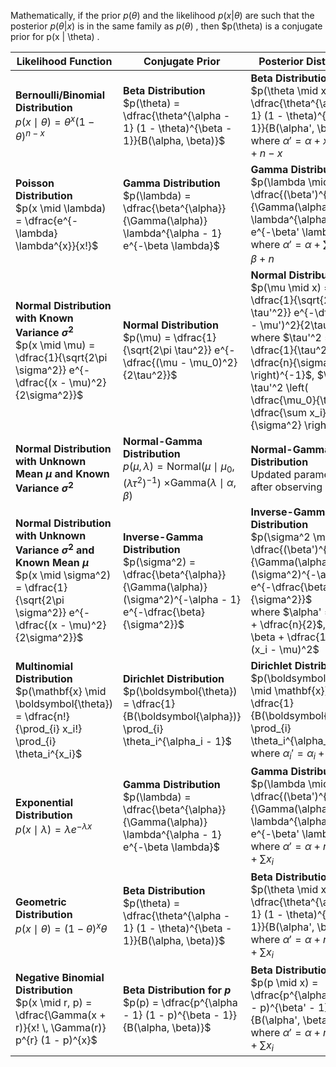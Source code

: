 Mathematically, if the prior  $p(\theta)$ and the likelihood  $p(x | \theta)$  are such that the posterior  $p(\theta | x)$  is in the same family as  $p(\theta)$ , then  $p(\theta)  is a conjugate prior for  p(x | \theta) .

| Likelihood Function                                                                                                                                                          | Conjugate Prior                                                                                                                                             | Posterior Distribution                                                                                                                                                                                                                                                                  |
| ---------------------------------------------------------------------------------------------------------------------------------------------------------------------------- | ----------------------------------------------------------------------------------------------------------------------------------------------------------- | --------------------------------------------------------------------------------------------------------------------------------------------------------------------------------------------------------------------------------------------------------------------------------------- |
| **Bernoulli/Binomial Distribution**<br> $p(x \mid \theta) = \theta^{x} (1 - \theta)^{n - x}$                                                                                 | **Beta Distribution**<br> $p(\theta) = \dfrac{\theta^{\alpha - 1} (1 - \theta)^{\beta - 1}}{B(\alpha, \beta)}$                                              | **Beta Distribution**<br> $p(\theta \mid x) = \dfrac{\theta^{\alpha' - 1} (1 - \theta)^{\beta' - 1}}{B(\alpha', \beta')}$<br>where $\alpha' = \alpha + x$, $\beta' = \beta + n - x$                                                                                                     |
| **Poisson Distribution**<br> $p(x \mid \lambda) = \dfrac{e^{-\lambda} \lambda^{x}}{x!}$                                                                                      | **Gamma Distribution**<br> $p(\lambda) = \dfrac{\beta^{\alpha}}{\Gamma(\alpha)} \lambda^{\alpha - 1} e^{-\beta \lambda}$                                    | **Gamma Distribution**<br> $p(\lambda \mid x) = \dfrac{(\beta')^{\alpha'}}{\Gamma(\alpha')} \lambda^{\alpha' - 1} e^{-\beta' \lambda}$<br>where $\alpha' = \alpha + \sum x_i$, $\beta' = \beta + n$                                                                                     |
| **Normal Distribution with Known Variance $\sigma^2$**<br> $p(x \mid \mu) = \dfrac{1}{\sqrt{2\pi \sigma^2}} e^{-\dfrac{(x - \mu)^2}{2\sigma^2}}$                             | **Normal Distribution**<br> $p(\mu) = \dfrac{1}{\sqrt{2\pi \tau^2}} e^{-\dfrac{(\mu - \mu_0)^2}{2\tau^2}}$                                                  | **Normal Distribution**<br> $p(\mu \mid x) = \dfrac{1}{\sqrt{2\pi \tau'^2}} e^{-\dfrac{(\mu - \mu')^2}{2\tau'^2}}$<br>where $\tau'^2 = \left( \dfrac{1}{\tau^2} + \dfrac{n}{\sigma^2} \right)^{-1}$, $\mu' = \tau'^2 \left( \dfrac{\mu_0}{\tau^2} + \dfrac{\sum x_i}{\sigma^2} \right)$ |
| **Normal Distribution with Unknown Mean $\mu$ and Known Variance $\sigma^2$**                                                                                                | **Normal-Gamma Distribution**<br>$p(\mu, \lambda) = \text{Normal}(\mu \mid \mu_0, (\lambda \tau^2)^{-1})$ $\times \text{Gamma}(\lambda \mid \alpha, \beta)$ | **Normal-Gamma Distribution**<br> Updated parameters after observing data                                                                                                                                                                                                               |
| **Normal Distribution with Unknown Variance $\sigma^2$ and Known Mean $\mu$**<br> $p(x \mid \sigma^2) = \dfrac{1}{\sqrt{2\pi \sigma^2}} e^{-\dfrac{(x - \mu)^2}{2\sigma^2}}$ | **Inverse-Gamma Distribution**<br> $p(\sigma^2) = \dfrac{\beta^{\alpha}}{\Gamma(\alpha)} (\sigma^2)^{-\alpha - 1} e^{-\dfrac{\beta}{\sigma^2}}$             | **Inverse-Gamma Distribution**<br> $p(\sigma^2 \mid x) = \dfrac{(\beta')^{\alpha'}}{\Gamma(\alpha')} (\sigma^2)^{-\alpha' - 1} e^{-\dfrac{\beta'}{\sigma^2}}$<br>where $\alpha' = \alpha + \dfrac{n}{2}$, $\beta' = \beta + \dfrac{1}{2} \sum (x_i - \mu)^2$                            |
| **Multinomial Distribution**<br> $p(\mathbf{x} \mid \boldsymbol{\theta}) = \dfrac{n!}{\prod_{i} x_i!} \prod_{i} \theta_i^{x_i}$                                              | **Dirichlet Distribution**<br> $p(\boldsymbol{\theta}) = \dfrac{1}{B(\boldsymbol{\alpha})} \prod_{i} \theta_i^{\alpha_i - 1}$                               | **Dirichlet Distribution**<br> $p(\boldsymbol{\theta} \mid \mathbf{x}) = \dfrac{1}{B(\boldsymbol{\alpha}')} \prod_{i} \theta_i^{\alpha_i' - 1}$<br>where $\alpha_i' = \alpha_i + x_i$                                                                                                   |
| **Exponential Distribution**<br> $p(x \mid \lambda) = \lambda e^{-\lambda x}$                                                                                                | **Gamma Distribution**<br> $p(\lambda) = \dfrac{\beta^{\alpha}}{\Gamma(\alpha)} \lambda^{\alpha - 1} e^{-\beta \lambda}$                                    | **Gamma Distribution**<br> $p(\lambda \mid x) = \dfrac{(\beta')^{\alpha'}}{\Gamma(\alpha')} \lambda^{\alpha' - 1} e^{-\beta' \lambda}$<br>where $\alpha' = \alpha + n$, $\beta' = \beta + \sum x_i$                                                                                     |
| **Geometric Distribution**<br> $p(x \mid \theta) = (1 - \theta)^{x} \theta$                                                                                                  | **Beta Distribution**<br> $p(\theta) = \dfrac{\theta^{\alpha - 1} (1 - \theta)^{\beta - 1}}{B(\alpha, \beta)}$                                              | **Beta Distribution**<br> $p(\theta \mid x) = \dfrac{\theta^{\alpha' - 1} (1 - \theta)^{\beta' - 1}}{B(\alpha', \beta')}$<br>where $\alpha' = \alpha + n$, $\beta' = \beta + \sum x_i$                                                                                                  |
| **Negative Binomial Distribution**<br> $p(x \mid r, p) = \dfrac{\Gamma(x + r)}{x! \, \Gamma(r)} p^{r} (1 - p)^{x}$                                                           | **Beta Distribution for $p$**<br> $p(p) = \dfrac{p^{\alpha - 1} (1 - p)^{\beta - 1}}{B(\alpha, \beta)}$                                                     | **Beta Distribution**<br> $p(p \mid x) = \dfrac{p^{\alpha' - 1} (1 - p)^{\beta' - 1}}{B(\alpha', \beta')}$<br>where $\alpha' = \alpha + r n$, $\beta' = \beta + \sum x_i$                                                                                                               |
